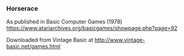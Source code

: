 ### Horserace

As published in Basic Computer Games (1978)
https://www.atariarchives.org/basicgames/showpage.php?page=92

Downloaded from Vintage Basic at
http://www.vintage-basic.net/games.html
